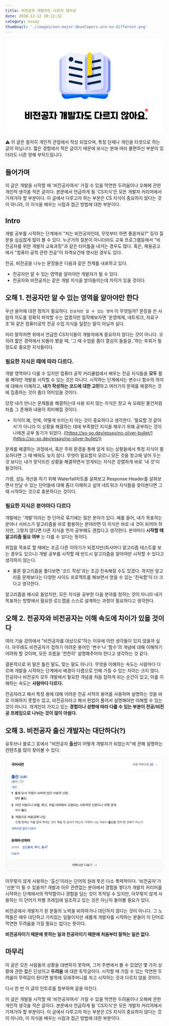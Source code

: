 ```yaml
---
title: 비전공자 개발자도 다르지 않아요
date: 2020-12-12 20:12:32
category: essay
thumbnail: './images/non-major-developers-are-no-different.png'
---
```


![image](./images/non-major-developers-are-no-different.png)

⚠️   이 글은 철저히 개인적 관점에서 작성 되었으며, 특정 단체나 개인을 타겟으로 하는 글이 아닙니다. 짧은 경험에서 적은 글이기 때문에 보시는 분에 따라 불편하신 부분이 있더라도 너른 양해 부탁드립니다.

## 들어가며

이 글은 개발을 시작할 때 '비전공자여서' 가질 수 있을 막연한 두려움이나 오해에 관한 개인적 생각을 적은 글이다. 본문에서 언급하게 될 'CS지식'은 모든 개발자 커리어에서 가져가야 할 부분이다. 이 글에서 다루고자 하는 부분은 CS 지식이 중요하지 않다는 것이 아니라, 이 지식을 배우는 시점과 접근 방법에 대한 부분이다.

## Intro

개발 공부를 시작하는 단계에서 "저는 비전공자인데, 무엇부터 하면 좋을까요?" 등의 질문을 심심찮게 많이 볼 수 있다. 누군가의 질문이 아니더라도 교육 프로그램등에서 "비전공자를 위한 개발자 교육과정"과 같은 타이틀을 내거는 경우도 많다. 혹은, 채용공고에서 "컴퓨터 공학 관련 전공"이 자격요건에 명시된 경우도 있다.

전공, 비전공을 나누는 문장들은 다음과 같은 전제를 내포하고 있다.

- 전공자만 알 수 있는 영역을 알아야만 개발자가 될 수 있다.
- 전공자와 비전공자는  같은 개발 지식을 받아들이는데 차이가 있을 것이다.

## 오해 1. 전공자만 알 수 있는 영역을 알아야만 한다

우선 용어에 대한 정의가 필요하다.  `전공자만 알 수 있는 영역` 이 무엇일까? 문장을 쓴 사람의 의도를 정확히 파악할 수는 없겠지만 짐작해보자면 '운영체제, 네트워크, 자료구조'와 같은 컴퓨터공학 전공 수업 지식을 일컫는 말이 아닐까 싶다.

미리 말하자면 위에서 언급한 CS지식들이 개발자에게 중요하지 않다는 것이 아니다. 오히려 짧은 경력에서 되돌아 봤을 때, '그 때 수업을 좀더 열심히 들을걸..'하는 후회가 될 정도로 중요한 지식들이다.

### 필요한 지식은 때에 따라 다르다.

개발 영역마다 다를 수 있지만 컴퓨터 공학 커리큘럼에서 배우는 전공 지식들을 **모두** 활용 해야만 개발을 시작할 수 있는 것은 아니다. 시작하는 단계에서는 변수나 함수의 의미에 대해서 이해하고, **내가 작성하는 코드에 대한 고민**하고 여러가지 문제를 해결하는 것에 집중하는 것이 좀더 의미있을 것이다.

당장 내가 만나는 문제들을 해결하는데 사용 되지 않는 지식은 창고 속 오래된 물건처럼 차츰 그 존재와 내용이 희미해질 것이다.

- 지식이 왜, 언제, 어떻게 쓰이는지 아는 것이 중요하다고 생각한다. ‘필요할 것 같아서’가 아니라 이 상황을 해결하는 데에 부족했던 지식을 채우기 위해 공부하는 것이 나에겐 공부 동기가 되었다. ([https://so-so.dev/essay/no-silver-bullet/](https://so-so.dev/essay/no-silver-bullet/))

문제를 해결하는 과정에서, 혹은 주위 환경을 통해 알게 되는 상황들에서 특정 지식이 필요하다면 그 때 배워도 늦지 않다. 무엇이 필요할지 모르니 모든 것을 창고에 넣어 두는 것 보다는 내가 맞닥뜨린 상황을 해결하면서 얻게되는 지식은 강렬하게 바로 '내 것'이 될것이다.

가령, 성능 개선을 하기 위해 Waterfall차트를 살펴보고 Response Header를 살펴보면서 만날 수 있는 단어들에 대해 좀더 이해하고 싶어 네트워크 지식들을 찾아본다면 그 때 시작하는 것으로 충분하다는 것이다.

### 필요한 지식은 분야마다 다르다

개발에는 '개발'이라는 한 단어로 묶기에는 많은 분야가 있다. 예를 들어, 내가 목표하는 분야나 서비스가 알고리즘을 바로 활용하는 분야라면 이 지식은 바로 내 것이 되어야 하지만, 그렇지 않다면 다른 지식을 먼저 공부해도 괜찮다고 생각한다. 분야마다 **시작할 때 알고리즘 필요 여부** 는 다를 수 있다는 뜻이다.

취업을 목표로 할 때에는 조금 다른 이야기가 되겠지만(회사마다 알고리즘 테스트를 보는 경우도 있으니) 개발 공부를 시작할 때 반드시 알고리즘을 알아야만 시작할 수 있다고 생각하지 않는다.

- 물론 알고리즘을 풀다보면 '코드 작성'과는 조금 친숙해질 수도 있겠다. 하지만 알고리즘 문제보다는 다양한 사이드 프로젝트를 해보면서 얻을 수 있는 '친숙함'이 더 크다고 생각한다.

알고리즘을 예시로 들었지만, 모든 지식을 공부한 다음 분야를 정하는 것이 아니라 내가 목표하는 방향에서 필요한 로드맵을 스스로 설계하는 과정이 필요하다고 생각한다.

## 오해 2. 전공자와 비전공자는 이해 속도에 차이가 있을 것이다

여러 기술 강의에서 "비전공자를 대상으로"하는 이유에 이런 생각들이 있지 않을까 싶다. 아무래도 비전공자가 접하기 어려운 용어인 '변수'나 '함수'의 개념에 대해 이해하기 어려워 할 것이며, 모든 흐름을 '천천히' 설명해주어야 한다고 생각하는 것 같다.

결론적으로 위 말은 틀린 말도, 맞는 말도 아니다. 무엇을 이해하는 속도는 사람마다 다르며 개발을 시작하는  단계에서 배경이 다름으로 인해 가질 수 있는 차이는 크지 않다. 전공자나 비전공자 모두 개발에서 필요한 개념을 처음 접하게 되는 순간이 있고, 이를 이해하는 속도는 **사람마다 다르다.**

전공자라고 해서  특정 용에 대해 어려운 전공 서적의 용어를 사용하며 설명하는 것을 바로 이해하지 못할수 있고, 비전공자라고 해서 한없이 풀어서 설명해야만 이해할 수 있는것이 아니다. 개개인이 가지고 있는 **경험이나 성향에 따라 다를 수 있는 부분이 전공/비전공 프레임으로 나뉘는 것이 많이 아쉽다.**

## 오해 3. 비전공자 출신 개발자는 대단하다(?)

유투브나 블로그 등에서 "비전공자 **출신**이 어떻게 개발자가 되었는지"에 관해 설명하는 컨텐츠를 많이 찾아볼 수 있다.

![native_dictionary](./images/native_dictionary.png)

아무렇지 않게 사용하는 '출신'이라는 단어의 원래 뜻은 다소 폭력적이다. '비전공자'가 '신분'이 될 수 있을까? 개발과 아무 관련없는 분야에서 경험을 쌓다가 개발자 커리어를 시작하는 단계에서의 막막함이나 경험을 담는 것이 목적일 수 있지만, 아무렇지 않게 사용하는 이 단어가 차별 프레임에 일조하고 있는 것은 아닌지 돌아볼 필요가 있다.

비전공에서 개발자가 된 분들의 노력을 비하하거나 대단하지 않다는 것이 아니다. 그 노력들은 매우 대단하고 가치있는 일들이지만 새롭게 개발자를 시작하는 분들이 이 단어로 막연한 두려움을 가질 필요는 없다는 뜻이다.

**비전공자이기 때문에 못하는 일과 전공자이기 때문에 처음부터 잘하는 일은 없다.**

## 마무리

이 글은 모든 사람들의 상황을 대변하지 못하며, 그저 주변에서 볼 수 있었던 몇 가지 상황에 관한 짧은 단상이고 **두려움** 에 대한 토막글이다. 시작할 때 가질 수 있는 막연한 두려움이 무력감이 된다면 발목에 모래주머니를 차고 시작하는 것과 다르지 않을 것이다.

다시 한 번 이 글의 인트로를 첨부하며 글을 마친다.

이 글은 개발을 시작할 때 '비전공자여서' 가질 수 있을 막연한 두려움이나 오해에 관한 개인적 생각을 적은 글이다. 본문에서 언급하게 될 'CS지식'은 모든 개발자 커리어에서 가져가야 할 부분이다. 이 글에서 다루고자 하는 부분은 CS 지식이 중요하지 않다는 것이 아니라, 이 지식을 배우는 시점과 접근 방법에 대한 부분이다.
